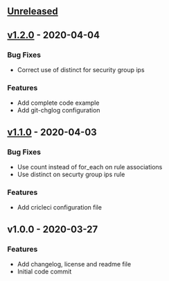 <a name="unreleased"></a>
## [Unreleased]


<a name="v1.2.0"></a>
## [v1.2.0] - 2020-04-04
### Bug Fixes
- Correct use of distinct for security group ips

### Features
- Add complete code example
- Add git-chglog configuration


<a name="v1.1.0"></a>
## [v1.1.0] - 2020-04-03
### Bug Fixes
- Use count instead of for_each on rule associations
- Use distinct on securty group ips rule

### Features
- Add cricleci configuration file


<a name="v1.0.0"></a>
## v1.0.0 - 2020-03-27
### Features
- Add changelog, license and readme file
- Initial code commit


[Unreleased]: https://github.com/angelabad/terraform-aws-vpc-dns-forwarder/compare/v1.2.0...HEAD
[v1.2.0]: https://github.com/angelabad/terraform-aws-vpc-dns-forwarder/compare/v1.1.0...v1.2.0
[v1.1.0]: https://github.com/angelabad/terraform-aws-vpc-dns-forwarder/compare/v1.0.0...v1.1.0
